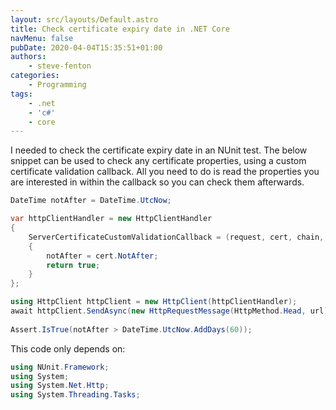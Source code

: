 ```yaml
---
layout: src/layouts/Default.astro
title: Check certificate expiry date in .NET Core
navMenu: false
pubDate: 2020-04-04T15:35:51+01:00
authors:
    - steve-fenton
categories:
    - Programming
tags:
    - .net
    - 'c#'
    - core
---
```


I needed to check the certificate expiry date in an NUnit test. The below snippet can be used to check any certificate properties, using a custom certificate validation callback. All you need to do is read the properties you are interested in within the callback so you can check them afterwards.

```csharp
DateTime notAfter = DateTime.UtcNow;

var httpClientHandler = new HttpClientHandler
{
    ServerCertificateCustomValidationCallback = (request, cert, chain, policyErrors) =>
    {
        notAfter = cert.NotAfter;
        return true;
    }
};

using HttpClient httpClient = new HttpClient(httpClientHandler);
await httpClient.SendAsync(new HttpRequestMessage(HttpMethod.Head, url));
            
Assert.IsTrue(notAfter > DateTime.UtcNow.AddDays(60));
```

This code only depends on:

```csharp
using NUnit.Framework;
using System;
using System.Net.Http;
using System.Threading.Tasks;
```